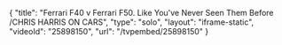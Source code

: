 {
    "title": "Ferrari F40 v Ferrari F50. Like You've Never Seen Them Before  \/CHRIS HARRIS ON CARS",
    "type": "solo",
    "layout": "iframe-static",
    "videoId": "25898150",
    "url": "\/tvpembed\/25898150"
}